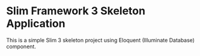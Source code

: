 # Slim Framework 3 Skeleton Application

This is a simple Slim 3 skeleton project using Eloquent (Illuminate Database) component.